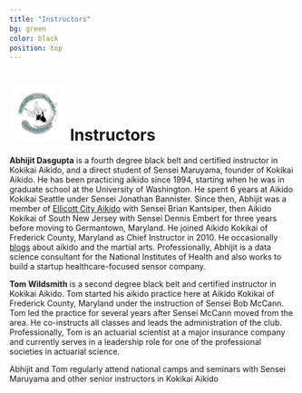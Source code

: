 ```yaml
---
title: "Instructors"
bg: green
color: black
position: top
---
```

# <img src="img/B2.jpg" style="width:100px"> Instructors 

**Abhijit Dasgupta** is a fourth degree black belt and certified instructor in Kokikai Aikido,  and a direct student of Sensei Maruyama, founder of Kokikai Aikido. 
He has been 
practicing aikido since 1994, starting when he was in graduate school at the University of Washington. He spent
6 years at Aikido Kokikai Seattle under Sensei Jonathan Bannister. Since then, Abhijit was a member of [Ellicott City Aikido](http://www.ellicottcityaikido.com) with Sensei Brian Kantsiper, then Aikido Kokikai of South New Jersey with Sensei Dennis Embert
for three years before moving to Germantown, Maryland. He joined Aikido Kokikai of Frederick County, Maryland as Chief Instructor in 2010. He occasionally <a href="http://aikidasgupta.blogspot.com" target="_blank">blogs</a>  about aikido and the martial arts. 
Professionally, Abhijit is a data science consultant for the National Institutes of Health and also works to build a startup healthcare-focused sensor company. 

**Tom Wildsmith** is a second degree black belt and certified instructor in Kokikai Aikido.  Tom started his aikido practice here at Aikido Kokikai of Frederick County, Maryland
under the instruction of Sensei Bob McCann. Tom led the practice for several years after Sensei McCann moved from the area. 
He co-instructs all classes and leads the administration of the club. Professionally, Tom is an actuarial scientist at a major insurance company and currently serves in a 
leadership role for one of the professional societies in actuarial science. 

Abhijit and Tom regularly attend national camps and seminars with Sensei Maruyama and other senior instructors in Kokikai Aikido


